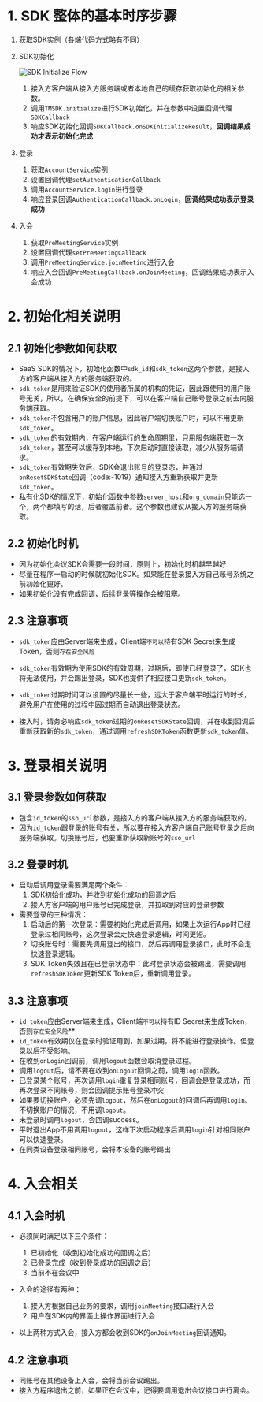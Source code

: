 # 1. SDK 整体的基本时序步骤
1. 获取SDK实例（各端代码方式略有不同）

2. SDK初始化
    
    ![SDK Initialize Flow](images/image-1623296733287.png)
    
    1. 接入方客户端从接入方服务端或者本地自己的缓存获取初始化的相关参数。
    2. 调用`TMSDK.initialize`进行SDK初始化，并在参数中设置回调代理`SDKCallback`
    3. 响应SDK初始化回调`SDKCallback.onSDKInitializeResult`，**回调结果成功才表示初始化完成**
    
3. 登录
    1. 获取`AccountService`实例
    2. 设置回调代理`setAuthenticationCallback`
    3. 调用`AccountService.login`进行登录
    4. 响应登录回调`AuthenticationCallback.onLogin`，**回调结果成功表示登录成功**
    
4. 入会
    1. 获取`PreMeetingService`实例
    2. 设置回调代理`setPreMeetingCallback`
    3. 调用`PreMeetingService.joinMeeting`进行入会
    4. 响应入会回调`PreMeetingCallback.onJoinMeeting`，回调结果成功表示入会成功




# 2. 初始化相关说明

## 2.1 初始化参数如何获取

* SaaS SDK的情况下，初始化函数中`sdk_id`和`sdk_token`这两个参数，是接入方的客户端从接入方的服务端获取的。
* `sdk_token`是用来验证SDK的使用者所属的机构的凭证，因此跟使用的用户账号无关，所以，在确保安全的前提下，可以在客户端自己账号登录之前去向服务端获取。
* `sdk_token`不包含用户的账户信息，因此客户端切换账户时，可以不用更新`sdk_token`。
* `sdk_token`的有效期内，在客户端运行的生命周期里，只用服务端获取一次`sdk_token`，甚至可以缓存到本地，下次启动时直接读取，减少从服务端请求。
* `sdk_token`有效期失效后，SDK会退出账号的登录态，并通过`onResetSDKState`回调（code:-1019）通知接入方重新获取并更新`sdk_token`。
* 私有化SDK的情况下，初始化函数中参数`server_host`和`org_domain`只能选一个，两个都填写的话，后者覆盖前者。这个参数也建议从接入方的服务端获取。




## 2.2 初始化时机
* 因为初始化会议SDK会需要一段时间，原则上，初始化时机越早越好
* 尽量在程序一启动的时候就初始化SDK。如果能在登录接入方自己账号系统之前初始化更好。
* 如果初始化没有完成回调，后续登录等操作会被阻塞。




## 2.3 注意事项
* `sdk_token`应由Server端来生成，Client端`不可以`持有SDK Secret来生成Token，否则`存在安全风险`

* `sdk_token`有效期为使用SDK的有效周期，过期后，即使已经登录了，SDK也将无法使用，并会踢出登录，SDK也提供了相应接口更新`sdk_token`。

* `sdk_token`过期时间可以设置的尽量长一些，远大于客户端平时运行的时长，避免用户在使用的过程中因过期而自动退出登录状态。

* 接入时，请务必响应`sdk_token`过期的`onResetSDKState`回调，并在收到回调后重新获取新的`sdk_token`，通过调用`refreshSDKToken`函数更新`sdk_token`值。



# 3. 登录相关说明

## 3.1 登录参数如何获取

* 包含`id_token`的`sso_url`参数，是接入方的客户端从接入方的服务端获取的。
* 因为`id_token`跟登录的账号有关，所以要在接入方客户端自己账号登录之后向服务端获取。切换账号后，也要重新获取新账号的`sso_url`



## 3.2 登录时机

* 启动后调用登录需要满足两个条件：
   1. SDK初始化成功，并收到初始化成功的回调之后
   2. 接入方客户端的用户账号已完成登录，并拉取到对应的登录参数
* 需要登录的三种情况：
   1. 启动后的第一次登录：需要初始化完成后调用，如果上次运行App时已经登录过相同账号，这次登录会走快速登录逻辑，时间更短。
   2. 切换账号时：需要先调用登出的接口，然后再调用登录接口，此时不会走快速登录逻辑。
   2. SDK Token失效且在已登录状态中：此时登录状态会被踢出，需要调用`refreshSDKToken`更新SDK Token后，重新调用登录。




## 3.3 注意事项
- `id_token`应由Server端来生成，Client端`不可以`持有ID Secret来生成Token，否则`存在安全风险`**
- `id_token`有效期仅在登录时验证用到，如果过期，将不能进行登录操作。但登录以后不受影响。
- 在收到`onLogin`回调前，调用`logout`函数会取消登录过程。
- 调用`logout`后，请不要在收到`onLogout`回调之前，调用`login`函数。
- 已登录某个账号，再次调用`login`重复登录相同账号，回调会是登录成功，而再次登录不同账号，则会回调提示账号登录冲突
- 如果要切换账户，必须先调`logout`，然后在`onLogout`的回调后再调用`login`。不切换账户的情况，不用调`logout`。
- 未登录时调用`logout`，会回调success。
- 平时退出App不用调用`logout`，这样下次启动程序后调用`login`针对相同账户可以快速登录。 
- 在同类设备登录相同账号，会将本设备的账号踢出




# 4. 入会相关

## 4.1 入会时机

* 必须同时满足以下三个条件：
  1. 已初始化（收到初始化成功的回调之后）
  2. 已登录完成（收到登录成功的回调之后）
  3. 当前不在会议中

* 入会的途径有两种：
  1. 接入方根据自己业务的要求，调用`joinMeeting`接口进行入会
  2. 用户在SDK内的界面上操作界面进行入会
* 以上两种方式入会，接入方都会收到SDK的`onJoinMeeting`回调通知。



## 4.2 注意事项

* 同账号在其他设备上入会，会将当前会议踢出。
* 接入方程序退出之前，如果正在会议中，记得要调用退出会议接口进行离会。

